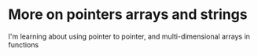 # More on pointers arrays and strings
I'm learning about using pointer to pointer, and multi-dimensional arrays in functions
